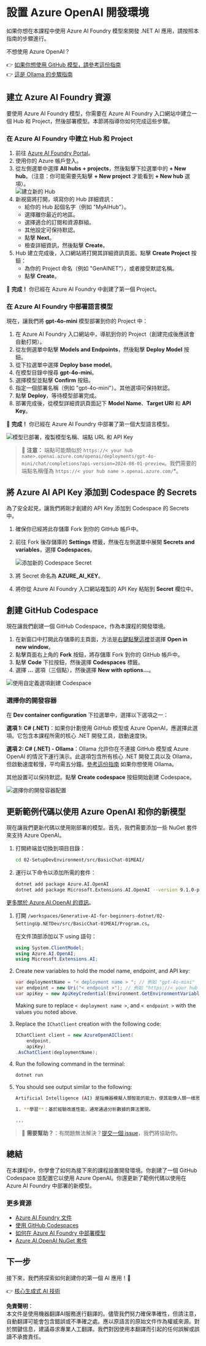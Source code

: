 # 設置 Azure OpenAI 開發環境

如果你想在本課程中使用 Azure AI Foundry 模型來開發 .NET AI 應用，請按照本指南的步驟進行。

不想使用 Azure OpenAI？

👉 [如果你想使用 GitHub 模型，請參考這份指南](README.md)  
👉 [這是 Ollama 的步驟指南](getting-started-ollama.md)

## 建立 Azure AI Foundry 資源

要使用 Azure AI Foundry 模型，你需要在 Azure AI Foundry 入口網站中建立一個 Hub 和 Project，然後部署模型。本節將指導你如何完成這些步驟。

### 在 Azure AI Foundry 中建立 Hub 和 Project

1. 前往 [Azure AI Foundry Portal](https://ai.azure.com/)。  
1. 使用你的 Azure 帳戶登入。  
1. 從左側選單中選擇 **All hubs + projects**，然後點擊下拉選單中的 **+ New hub**。（注意：你可能需要先點擊 **+ New project** 才能看到 **+ New hub** 選項）。  
    ![建立新的 Hub](../../../translated_images/ai-foundry-hub-selection.dc9bf6b90ab4b2b9f94ae6274422bcd318ee09091350750062740479f69a651c.tw.png)  
1. 新視窗將打開，填寫你的 Hub 詳細資訊：  
    - 給你的 Hub 起個名字（例如 "MyAIHub"）。  
    - 選擇離你最近的地區。  
    - 選擇適合的訂閱和資源群組。  
    - 其他設定可保持默認。  
    - 點擊 **Next**。  
    - 檢查詳細資訊，然後點擊 **Create**。  
1. Hub 建立完成後，入口網站將打開其詳細資訊頁面。點擊 **Create Project** 按鈕：  
    - 為你的 Project 命名（例如 "GenAINET"），或者接受默認名稱。  
    - 點擊 **Create**。  

🎉 **完成！** 你已經在 Azure AI Foundry 中創建了第一個 Project。

### 在 Azure AI Foundry 中部署語言模型

現在，讓我們將 **gpt-4o-mini** 模型部署到你的 Project 中：

1. 在 Azure AI Foundry 入口網站中，導航到你的 Project（創建完成後應該會自動打開）。  
1. 從左側選單中點擊 **Models and Endpoints**，然後點擊 **Deploy Model** 按鈕。  
1. 從下拉選單中選擇 **Deploy base model**。  
1. 在模型目錄中搜尋 **gpt-4o-mini**。  
1. 選擇模型並點擊 **Confirm** 按鈕。  
1. 指定一個部署名稱（例如 "gpt-4o-mini"）。其他選項可保持默認。  
1. 點擊 **Deploy**，等待模型部署完成。  
1. 部署完成後，從模型詳細資訊頁面記下 **Model Name**、**Target URI** 和 **API Key**。  

🎉 **完成！** 你已經在 Azure AI Foundry 中部署了第一個大型語言模型。

![模型已部署，複製模型名稱、端點 URL 和 API Key](../../../translated_images/deploytoazure-20-copymodelinfo.9797a0bffd24459c9b977d98e18a089accaece2917d2abcde4ab96db957e0fcb.tw.png)

> 📝 **注意：** 端點可能類似於 `https://< your hub name>.openai.azure.com/openai/deployments/gpt-4o-mini/chat/completions?api-version=2024-08-01-preview`。我們需要的端點名稱僅為 `https://< your hub name >.openai.azure.com/`*。

## 將 Azure AI API Key 添加到 Codespace 的 Secrets

為了安全起見，讓我們將剛才創建的 API Key 添加到 Codespace 的 Secrets 中。

1. 確保你已經將此存儲庫 Fork 到你的 GitHub 帳戶中。  
1. 前往 Fork 後存儲庫的 **Settings** 標籤，然後在左側選單中展開 **Secrets and variables**，選擇 **Codespaces**。  

    ![添加新的 Codespace Secret](../../../translated_images/codespaces-secret.0e168026d0078356489f51ca61b195603283511c73bb805b056619f994652f7c.tw.jpeg)  
1. 將 Secret 命名為 **AZURE_AI_KEY**。  
1. 將你從 Azure AI Foundry 入口網站複製的 API Key 粘貼到 **Secret** 欄位中。

## 創建 GitHub Codespace

現在讓我們創建一個 GitHub Codespace，作為本課程的開發環境。

1. 在新窗口中打開此存儲庫的主頁面，方法是[右鍵點擊這裡](https://github.com/microsoft/Generative-AI-for-beginners-dotnet)並選擇 **Open in new window**。  
1. 點擊頁面右上角的 **Fork** 按鈕，將存儲庫 Fork 到你的 GitHub 帳戶中。  
1. 點擊 **Code** 下拉按鈕，然後選擇 **Codespaces** 標籤。  
1. 選擇 **...** 選項（三個點），然後選擇 **New with options...**。  

![使用自定義選項創建 Codespace](../../../translated_images/creating-codespace.0e7334f85cf4c8d0e080a0d5b4c76c24c5bbe6bddf48dcd1403e092ea0d9bce9.tw.png)

### 選擇你的開發容器

在 **Dev container configuration** 下拉選單中，選擇以下選項之一：

**選項 1: C# (.NET)**：如果你計劃使用 GitHub 模型或 Azure OpenAI，應選擇此選項。它包含本課程所需的核心 .NET 開發工具，啟動速度快。  

**選項 2: C# (.NET) - Ollama**：Ollama 允許你在不連接 GitHub 模型或 Azure OpenAI 的情況下運行演示。此選項包含所有核心 .NET 開發工具以及 Ollama，但啟動速度較慢，平均需五分鐘。[參考這份指南](getting-started-ollama.md) 如果你想使用 Ollama。  

其他設置可以保持默認。點擊 **Create codespace** 按鈕開始創建 Codespace。

![選擇你的開發容器配置](../../../translated_images/select-container-codespace.9b8ca34b6ff8b4cb80973924cbc1894cf7672d233b0055b47f702db60c4c6221.tw.png)

## 更新範例代碼以使用 Azure OpenAI 和你的新模型

現在讓我們更新代碼以使用剛部署的模型。首先，我們需要添加一些 NuGet 套件來支持 Azure OpenAI。

1. 打開終端並切換到項目目錄：

    ```bash
    cd 02-SetupDevEnvironment/src/BasicChat-01MEAI/
    ```

1. 運行以下命令以添加所需的套件：

    ```bash
    dotnet add package Azure.AI.OpenAI
    dotnet add package Microsoft.Extensions.AI.OpenAI --version 9.1.0-preview.1.25064.3
    ```

[更多關於 Azure.AI.OpenAI 的資訊](https://www.nuget.org/packages/Azure.AI.OpenAI/2.1.0#show-readme-container)。

1. 打開 `/workspaces/Generative-AI-for-beginners-dotnet/02-SettingUp.NETDev/src/BasicChat-01MEAI/Program.cs`。

    在文件頂部添加以下 using 語句：

    ```csharp
    using System.ClientModel;
    using Azure.AI.OpenAI;
    using Microsoft.Extensions.AI;

1. Create new variables to hold the model name, endpoint, and API key:

    ```csharp
    var deploymentName = "< deployment name > "; // 例如 "gpt-4o-mini"
    var endpoint = new Uri("< endpoint >"); // 例如 "https://< your hub name >.openai.azure.com/"
    var apiKey = new ApiKeyCredential(Environment.GetEnvironmentVariable("AZURE_AI_SECRET"));
    ```

    Making sure to replace `< deployment name >`, and `< endpoint >` with the values you noted above.

1. Replace the `IChatClient` creation with the following code:

    ```csharp
    IChatClient client = new AzureOpenAIClient(
        endpoint,
        apiKey)
    .AsChatClient(deploymentName);
    ```

1. Run the following command in the terminal:

    ```bash
    dotnet run
    ```

1. You should see output similar to the following:

    ```bash
    Artificial Intelligence (AI) 是指機器模擬人類智能的能力，使其能像人類一樣思考和學習。AI 涵蓋了多種技術和方法，使計算機和系統能執行通常需要人類智能的任務，包括：

    1. **學習**：基於經驗改進性能，通常通過分析數據的算法實現。
    
    ...
    ```

> 🙋 **需要幫助？**：有問題無法解決？[提交一個 issue](https://github.com/microsoft/Generative-AI-for-beginners-dotnet/issues/new?template=Blank+issue)，我們將協助你。

## 總結

在本課程中，你學會了如何為接下來的課程設置開發環境。你創建了一個 GitHub Codespace 並配置它以使用 Azure OpenAI。你還更新了範例代碼以使用在 Azure AI Foundry 中部署的新模型。

### 更多資源

- [Azure AI Foundry 文件](https://learn.microsoft.com/en-us/azure/ai-services/)  
- [使用 GitHub Codespaces](https://docs.github.com/en/codespaces/getting-started)  
- [如何在 Azure AI Foundry 中部署模型](https://learn.microsoft.com/en-us/azure/ai-services/deploy/)  
- [Azure.AI.OpenAI NuGet 套件](https://www.nuget.org/packages/Azure.AI.OpenAI)

## 下一步

接下來，我們將探索如何創建你的第一個 AI 應用！🚀

👉 [核心生成式 AI 技術](../03-CoreGenerativeAITechniques/readme.md)

**免責聲明**：  
本文件是使用機器翻譯AI服務進行翻譯的。儘管我們努力確保準確性，但請注意，自動翻譯可能會包含錯誤或不準確之處。應以原語言的原始文件作為權威來源。對於關鍵信息，建議尋求專業人工翻譯。我們對因使用本翻譯而引起的任何誤解或誤讀不承擔責任。